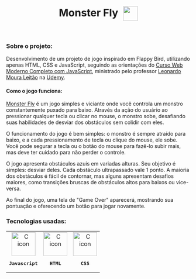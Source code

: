 <h1 align="center">
  Monster Fly  <img align='center' width='40px' height='40px' src='https://github.com/giovanibaldan/monsterFly/assets/47829957/02c0a3c0-915e-4e99-b7e6-b9cfd713b0d4'/>
</h1>
<br>
<h3 align="left">
  Sobre o projeto:
</h3>

Desenvolvimento de um projeto de jogo inspirado em Flappy Bird, utilizando apenas HTML, CSS e JavaScript, seguindo as orientações do [Curso Web Moderno Completo com JavaScript](https://www.udemy.com/course/curso-web), ministrado pelo professor [Leonardo Moura Leitão](https://www.udemy.com/user/leonardomouraleitao/) na [Udemy](https://www.udemy.com).

<h4 align="left">
  Como o jogo funciona:
</h4>

[Monster Fly](https://github.com/giovanibaldan/monsterFly/tree/main) é um jogo simples e viciante onde você controla um monstro constantemente puxado para baixo. Através da ação do usuário ao pressionar qualquer tecla ou clicar no mouse, o monstro sobe, desafiando suas habilidades de desviar dos obstáculos sem colidir com eles.

O funcionamento do jogo é bem simples: o monstro é sempre atraído para baixo, e a cada pressionamento de tecla ou clique do mouse, ele sobe. Você pode segurar a tecla ou o botão do mouse para fazê-lo subir mais, mas deve ter cuidado para não perder o controle.

O jogo apresenta obstáculos azuis em variadas alturas. Seu objetivo é simples: desviar deles. Cada obstáculo ultrapassado vale 1 ponto. A maioria dos obstáculos é fácil de contornar, mas alguns apresentam desafios maiores, como transições bruscas de obstáculos altos para baixos ou vice-versa.

Ao final do jogo, uma tela de "Game Over" aparecerá, mostrando sua pontuação e oferecendo um botão para jogar novamente.

<h3 align="left">
    Tecnologias usadas:
  </h3>
   <table >
       <td align="center">
            <img src="https://skillicons.dev/icons?i=js" width="65px" alt="C icon" /><br>
            <pre><b>Javascript</b></pre>
        </td>
       <td align="center">
            <img src="https://skillicons.dev/icons?i=html" width="65px" alt="C icon" /><br>
            <pre><b>HTML</b></pre>
        </td>
       <td align="center">
            <img src="https://skillicons.dev/icons?i=css" width="65px" alt="C icon" /><br>
            <pre><b>CSS</b></pre>
        </td>
  </table>
